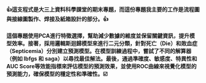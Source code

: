 <h4><b>👍這支程式是大三上資料科學課堂的期末專題，而這份專題我主要的工作是流程圖與接線圖製作、焊接及紙箱設計的部分。👍</b></h4>

<h4>這個專題使用PCA進行特徵選擇，幫助減少數據的維度並保留關鍵資訊，提升模型效率。接著，採用邏輯斯迴歸模型來進行二元分類，針對死亡（Die）和敗血症（Septicemia）分別建立預測模型。在模型訓練過程中，嘗試了不同的解算器（例如 lbfgs 和 saga）以尋找最佳解法。最後，通過準確度、敏感度、特異性和AUC Score等效能指標來評估模型的預測效果，並使用ROC曲線來視覺化模型的預測能力，確保模型的穩定性和準確性。☑️</h4>

